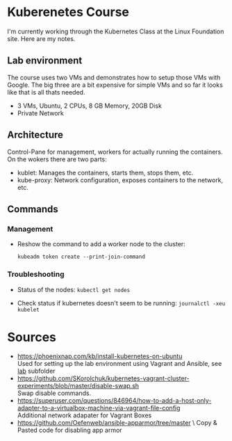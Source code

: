 # Kuberenetes Course

I'm currently working through the Kubernetes Class at the Linux Foundation site. Here are my notes.


## Lab environment
The course uses two VMs and demonstrates how to setup those VMs with Google. The big three are a bit
expensive for simple VMs and so far it looks like that is all thats needed.

* 3 VMs, Ubuntu, 2 CPUs, 8 GB Memory, 20GB Disk
* Private Network


## Architecture

Control-Pane for management, workers for actually running the containers.
On the wokers there are two parts:

* kublet: Manages the containers, starts them, stops them, etc.
* kube-proxy: Network configuration, exposes containers to the network, etc.


## Commands

### Management
* Reshow the command to add a worker node to the cluster:
  ```
  kubeadm token create --print-join-command
  ```

### Troubleshooting
* Status of the nodes:
  ```kubectl get nodes```

* Check status if kubernetes doesn't seem to be running:
  ```journalctl -xeu kubelet```

# Sources

* https://phoenixnap.com/kb/install-kubernetes-on-ubuntu \
  Used for setting up the lab environment using Vagrant and Ansible, see [lab](lab) subfolder
* https://github.com/SKorolchuk/kubernetes-vagrant-cluster-experiments/blob/master/disable-swap.sh \
  Swap disable commands.
* https://superuser.com/questions/846964/how-to-add-a-host-only-adapter-to-a-virtualbox-machine-via-vagrant-file-config \
  Additional network adapater for Vagrant Boxes
* https://github.com/Oefenweb/ansible-apparmor/tree/master \ 
  Copy & Pasted code for disabling app armor
